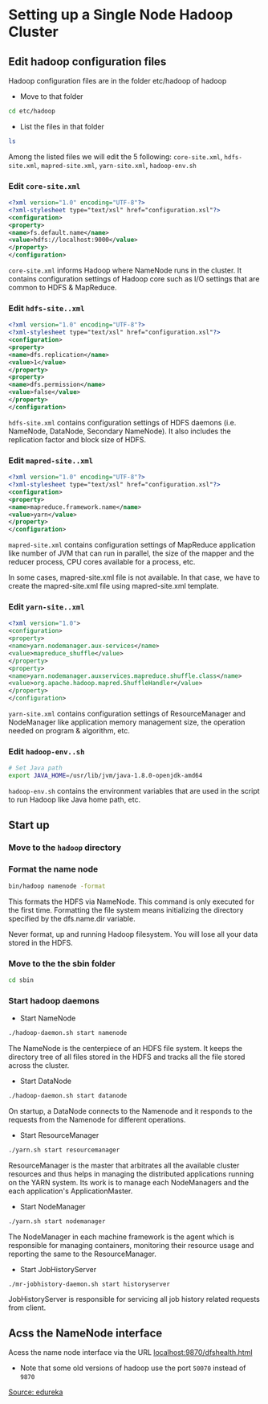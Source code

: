 # Setting up a Single Node Hadoop Cluster

## Edit hadoop configuration files

Hadoop configuration files are in the folder etc/hadoop of hadoop

- Move to that folder

```bash
cd etc/hadoop
```

- List the files in that folder


```bash
ls
```

Among the listed files we will edit the 5 following: ``core-site.xml``, ``hdfs-site.xml``, ``mapred-site.xml``, ``yarn-site.xml``, ``hadoop-env.sh``



### Edit ``core-site.xml``


```xml
<?xml version="1.0" encoding="UTF-8"?>
<?xml-stylesheet type="text/xsl" href="configuration.xsl"?>
<configuration>
<property>
<name>fs.default.name</name>
<value>hdfs://localhost:9000</value>
</property>
</configuration>
```

```core-site.xml``` informs Hadoop where NameNode runs in the cluster. It contains configuration settings of Hadoop core such as I/O settings that are common to HDFS & MapReduce.

### Edit ``hdfs-site..xml``

```xml
<?xml version="1.0" encoding="UTF-8"?>
<?xml-stylesheet type="text/xsl" href="configuration.xsl"?>
<configuration>
<property>
<name>dfs.replication</name>
<value>1</value>
</property>
<property>
<name>dfs.permission</name>
<value>false</value>
</property>
</configuration>
```

```hdfs-site.xml``` contains configuration settings of HDFS daemons (i.e. NameNode, DataNode, Secondary NameNode). It also includes the replication factor and block size of HDFS.

### Edit ``mapred-site..xml``

```xml
<?xml version="1.0" encoding="UTF-8"?>
<?xml-stylesheet type="text/xsl" href="configuration.xsl"?>
<configuration>
<property>
<name>mapreduce.framework.name</name>
<value>yarn</value>
</property>
</configuration>
```

```mapred-site.xml``` contains configuration settings of MapReduce application like number of JVM that can run in parallel, the size of the mapper and the reducer process,  CPU cores available for a process, etc.

In some cases, mapred-site.xml file is not available. In that case, we have to create the mapred-site.xml file using mapred-site.xml template.

### Edit ``yarn-site..xml``

```xml
<?xml version="1.0">
<configuration>
<property>
<name>yarn.nodemanager.aux-services</name>
<value>mapreduce_shuffle</value>
</property>
<property>
<name>yarn.nodemanager.auxservices.mapreduce.shuffle.class</name>
<value>org.apache.hadoop.mapred.ShuffleHandler</value>
</property>
</configuration>
```

```yarn-site.xml``` contains configuration settings of ResourceManager and NodeManager like application memory management size, the operation needed on program & algorithm, etc.

### Edit ``hadoop-env..sh``

```bash
# Set Java path
export JAVA_HOME=/usr/lib/jvm/java-1.8.0-openjdk-amd64
```

```hadoop-env.sh``` contains the environment variables that are used in the script to run Hadoop like Java home path, etc.


## Start up

### Move to the ```hadoop``` directory


### Format the name node

```bash
bin/hadoop namenode -format
```

This formats the HDFS via NameNode. This command is only executed for the first time. Formatting the file system means initializing the directory specified by the dfs.name.dir variable.

Never format, up and running Hadoop filesystem. You will lose all your data stored in the HDFS.  


### Move to the the sbin folder

```bash
cd sbin
```
### Start hadoop daemons

- Start NameNode

```bash
./hadoop-daemon.sh start namenode
```

The NameNode is the centerpiece of an HDFS file system. It keeps the directory tree of all files stored in the HDFS and tracks all the file stored across the cluster.

- Start DataNode

```bash
./hadoop-daemon.sh start datanode
```

On startup, a DataNode connects to the Namenode and it responds to the requests from the Namenode for different operations.

- Start ResourceManager

```bash
./yarn.sh start resourcemanager
```

ResourceManager is the master that arbitrates all the available cluster resources and thus helps in managing the distributed applications running on the YARN system. Its work is to manage each NodeManagers and the each application's ApplicationMaster.

- Start NodeManager

```bash
./yarn.sh start nodemanager
```

The NodeManager in each machine framework is the agent which is responsible for managing containers, monitoring their resource usage and reporting the same to the ResourceManager.

- Start JobHistoryServer

```bash
./mr-jobhistory-daemon.sh start historyserver
```

JobHistoryServer is responsible for servicing all job history related requests from client.

## Acss the NameNode interface

Acess the name node interface via the URL [localhost:9870/dfshealth.html](localhost:9870/dfshealth.html)

- Note that some old versions of hadoop use the port ``50070`` instead of ``9870``


[Source: edureka](https://www.edureka.co/blog/install-hadoop-single-node-hadoop-cluster)


